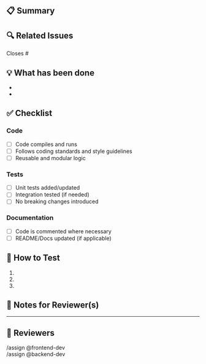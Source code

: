 ## 📋 Summary

<!-- Describe what this MR does and why -->

## 🔍 Related Issues

<!-- Reference any related issues using #123 -->

Closes #

## 💡 What has been done

<!-- List major changes, features, bug fixes, refactors -->

- 
- 

## ✅ Checklist

### Code
- [ ] Code compiles and runs
- [ ] Follows coding standards and style guidelines
- [ ] Reusable and modular logic

### Tests
- [ ] Unit tests added/updated
- [ ] Integration tested (if needed)
- [ ] No breaking changes introduced

### Documentation
- [ ] Code is commented where necessary
- [ ] README/Docs updated (if applicable)

## 👀 How to Test

<!-- Instructions for reviewers to test this MR locally -->

1. 
2. 
3. 

## 🧠 Notes for Reviewer(s)

<!-- Add any specific areas to focus on during review, or known issues -->

---

## 👥 Reviewers

<!-- Assign a developer to review the merge request --> 

/assign @frontend-dev  
/assign @backend-dev

